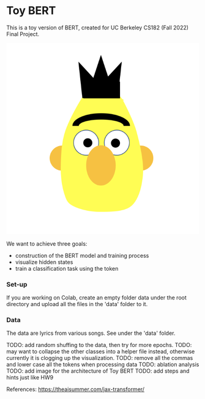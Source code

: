 # Toy BERT
<work in progress>
This is a toy version of BERT, created for UC Berkeley CS182 (Fall 2022) Final Project.

![Toy BERT Logo](./logo.png)

We want to achieve three goals:
- construction of the BERT model and training process
- visualize hidden states
- train a classification task using the <NSP> token

### Set-up
If you are working on Colab, create an empty folder data under the root directory and upload all the files in the 'data' folder to it.

### Data
The data are lyrics from various songs. See under the 'data' folder.
  
TODO: add random shuffing to the data, then try for more epochs.
TODO: may want to collapse the other classes into a helper file instead, otherwise currently it is clogging up the visualization.
TODO: remove all the commas and lower case all the tokens when processing data
TODO: ablation analysis
TODO: add image for the architecture of Toy BERT
TODO: add steps and hints just like HW9

References: https://theaisummer.com/jax-transformer/
